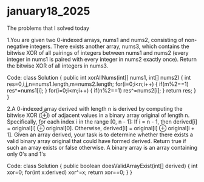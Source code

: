 # january18_2025
The problems that I solved today

1.You are given two 0-indexed arrays, nums1 and nums2, consisting of non-negative integers. There exists another array, nums3, which contains the bitwise XOR of all pairings of integers between nums1 and nums2 (every integer in nums1 is paired with every integer in nums2 exactly once). Return the bitwise XOR of all integers in nums3.

Code:
class Solution {
    public int xorAllNums(int[] nums1, int[] nums2) {
        int res=0,i,j,n=nums1.length,m=nums2.length;
        for(i=0;i<n;i++)
        {
            if(m%2==1)
                res^=nums1[i];
        }
        for(i=0;i<m;i++)
        {
            if(n%2==1)
                res^=nums2[i];
        }
        return res;
    }
}

2.A 0-indexed array derived with length n is derived by computing the bitwise XOR (⊕) of adjacent values in a binary array original of length n. Specifically, for each index i in the range [0, n - 1]: If i = n - 1, then derived[i] = original[i] ⊕ original[0]. Otherwise, derived[i] = original[i] ⊕ original[i + 1]. Given an array derived, your task is to determine whether there exists a valid binary array original that could have formed derived. Return true if such an array exists or false otherwise. A binary array is an array containing only 0's and 1's

Code:
class Solution {
    public boolean doesValidArrayExist(int[] derived) {
        int xor=0;
        for(int x:derived)
            xor^=x;
        return xor==0;
    }
}
